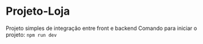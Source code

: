 # Projeto-Loja
 Projeto simples de integração entre front e backend
 Comando para iniciar o projeto: `npm run dev`
